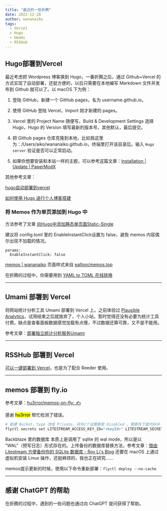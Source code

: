 ```yaml
---
title: "最近的一些折腾"
date: 2022-12-20
author: wananaiko
tags:
  - Vercel
  - Hugo
  - Umami
  - RSSHub
---
```


## Hugo部署到Vercel

最近考虑把 Wordpress 博客换到 Hugo，一番折腾之后，通过 Github+Vercel 的方式实现了自动部署，还挺方便的，以后只需要在本地编写 Markdown 文件并发布到 Github 就可以了。以 macOS 下为例：

1. 登陆 GitHub，新建一个 GitHub pages，名为 username.github.io。

2. 使用 GitHub 登陆 Vercel，Import 刚才新建的 pages。
3. Vercel 里的 Project Name 随便写，Build & Development Settings 选择 Hugo，Hugo 的 Version 填写最新的版本号，其他默认，最后提交。
4. 把 Github pages 仓库克隆到本地，比如我这里为：/Users/aiko/wananaiko.github.io，终端里打开该目录后。输入 `Hugo server` 验证是否可以正常启动。
5. 如果你想要安装和本站一样的主题，可以参考这篇文章：[Installation | Update | PaperModX ](https://reorx.github.io/hugo-PaperModX/docs/installation/)

其他参考文章：

[hugo自动部署到vercel](https://www.leftpocket.cn/post/hugo/hugo_vercel/)

[如何使用 Hugo 进行个人博客搭建](https://humble-blog.vercel.app/hugo/#comments)

### 将 Memos 作为单页添加到 Hugo 中

方法参考了文章 [向Hugo中添加静态单页面Static-Single](https://blog.csdn.net/qq_29102545/article/details/121454974)

建议将 config.toml 里的 EnableInstantClick设置为 false，避免 memos 内容偶尔出现不加载的情况。

```
params:
  EnableInstantClick: false
```

[memos | wananaiko](https://wananaiko.design/memos/) 页面样式来自 [eallion/memos.top](https://github.com/eallion/memos.top)

在折腾的过程中，你需要用到 [YAML to TOML 在线转换](https://transform.tools/yaml-to-toml)

------

## Umami 部署到 Vercel

将网站统计分析工具 Umami 部署到 Vercel 上。之前体验过 [Plausible Analytics](https://plausible.io/)，试用结束之后就放弃了，个人小站，暂时觉得还没有必要为统计工具付费。缺点是查看面板数据感觉加载有点慢，不过数据还算可靠，又不是不能用。

参考文章：[部署独立统计分析服务Umami](https://digu.plus/post/8034746f42b3495fbb19926e3fb8ec4f/)

------

## RSSHub 部署到 Vercel

[可以一键部署到 Vercel](https://docs.rsshub.app/install/#bu-shu-dao-vercel-zeit-now)，也是为了配合 Reeder 使用。

------

##  memos 部署到 fly.io

参考文章：[hu3rror/memos-on-fly: ✍️](https://github.com/hu3rror/memos-on-fly/tree/readme#3-configure-litestream-backups)

感谢 <mark>hu3rror</mark> 帮忙检测了错误。

```bash
# 新建 Bucket，type 改成 Private，另外2个设置都是 Disabled 。需要将下面代码中 <keyId> 和 < applicationKey > 替换为 Backblaze 平台上 App Keys 里生成的。
flyctl secrets set LITESTREAM_ACCESS_KEY_ID="<keyId>" LITESTREAM_SECRET_ACCESS_KEY="<applicationKey>"
```

Backblaze 里的数据库 本质上是调用了 sqlite 的 wal mode，所以是以 "WAL"（预写日志）形式存在的。上传备份的数据库替换方法，参考文章：[借由 Litestream 方便备份你的 SQLite 数据库 - Roy Li's Blog](https://royli.dev/blog/2022/use-litestream-to-duplicate-sqlite-databases) 还要在 macOS 上通过虚拟机安装 Linux 操作，还挺麻烦的，我也正在研究……

memos提示更新的时候，使用以下命令重新部署：`flyctl deploy --no-cache`

------

## 感谢 ChatGPT 的帮助

在折腾的过程中，遇到的一些问题也通过向 ChatGPT 提问获得了帮助。

